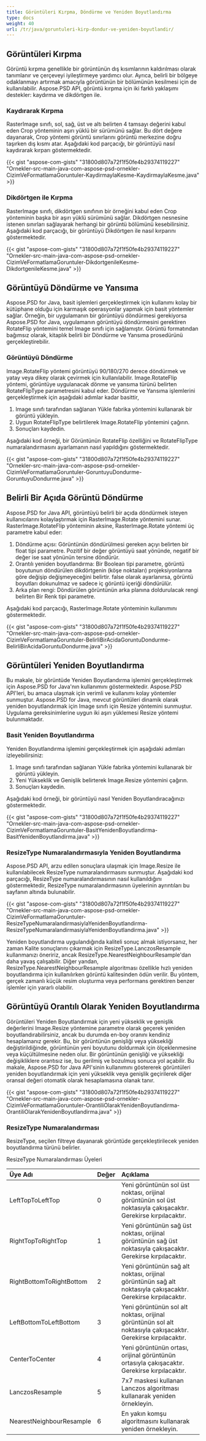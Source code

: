 ```yaml
---
title: Görüntüleri Kırpma, Döndürme ve Yeniden Boyutlandırma
type: docs
weight: 40
url: /tr/java/goruntuleri-kirp-dondur-ve-yeniden-boyutlandir/
---
```


## **Görüntüleri Kırpma**
Görüntü kırpma genellikle bir görüntünün dış kısımlarının kaldırılması olarak tanımlanır ve çerçeveyi iyileştirmeye yardımcı olur. Ayrıca, belirli bir bölgeye odaklanmayı artırmak amacıyla görüntünün bir bölümünün kesilmesi için de kullanılabilir. Aspose.PSD API, görüntü kırpma için iki farklı yaklaşımı destekler: kaydırma ve dikdörtgen ile.
### **Kaydırarak Kırpma**
RasterImage sınıfı, sol, sağ, üst ve altı belirten 4 tamsayı değerini kabul eden Crop yönteminin aşırı yüklü bir sürümünü sağlar. Bu dört değere dayanarak, Crop yöntemi görüntü sınırlarını görüntü merkezine doğru taşırken dış kısmı atar. Aşağıdaki kod parçacığı, bir görüntüyü nasıl kaydırarak kırparı göstermektedir.



{{< gist "aspose-com-gists" "31800d807a72f1f50fe4b29374119227" "Ornekler-src-main-java-com-aspose-psd-ornekler-CizimVeFormatlamaGoruntuler-KaydirmaylaKesme-KaydirmaylaKesme.java" >}}
### **Dikdörtgen ile Kırpma**
RasterImage sınıfı, dikdörtgen sınıfının bir örneğini kabul eden Crop yönteminin başka bir aşırı yüklü sürümünü sağlar. Dikdörtgen nesnesine istenen sınırları sağlayarak herhangi bir görüntü bölümünü kesebilirsiniz. Aşağıdaki kod parçacığı, bir görüntüyü Dikdörtgen ile nasıl kırparını göstermektedir.



{{< gist "aspose-com-gists" "31800d807a72f1f50fe4b29374119227" "Ornekler-src-main-java-com-aspose-psd-ornekler-CizimVeFormatlamaGoruntuler-DikdortgenileKesme-DikdortgenileKesme.java" >}}
## **Görüntüyü Döndürme ve Yansıma**
Aspose.PSD for Java, basit işlemleri gerçekleştirmek için kullanımı kolay bir kütüphane olduğu için karmaşık operasyonlar yapmak için basit yöntemler sağlar. Örneğin, bir uygulamanın bir görüntüyü döndürmesi gerekiyorsa Aspose.PSD for Java, uygulamanın görüntüyü döndürmesini gerektiren RotateFlip yöntemini temel Image sınıfı için sağlamıştır. Görüntü formatından bağımsız olarak, kitaplık belirli bir Döndürme ve Yansıma prosedürünü gerçekleştirebilir.
### **Görüntüyü Döndürme**
Image.RotateFlip yöntemi görüntüyü 90/180/270 derece döndürmek ve yatay veya dikey olarak çevirmek için kullanılabilir. Image.RotateFlip yöntemi, görüntüye uygulanacak dönme ve yansıma türünü belirten RotateFlipType parametresini kabul eder. Döndürme ve Yansıma işlemlerini gerçekleştirmek için aşağıdaki adımlar kadar basittir,

1. Image sınıfı tarafından sağlanan Yükle fabrika yöntemini kullanarak bir görüntü yükleyin.
1. Uygun RotateFlipType belirtilerek Image.RotateFlip yöntemini çağırın.
1. Sonuçları kaydedin.

Aşağıdaki kod örneği, bir Görüntünün RotateFlip özelliğini ve RotateFlipType numaralandırmasını ayarlamanın nasıl yapıldığını göstermektedir.



{{< gist "aspose-com-gists" "31800d807a72f1f50fe4b29374119227" "Ornekler-src-main-java-com-aspose-psd-ornekler-CizimVeFormatlamaGoruntuler-GoruntuyuDondurme-GoruntuyuDondurme.java" >}}
## **Belirli Bir Açıda Görüntü Döndürme**
Aspose.PSD for Java API, görüntüyü belirli bir açıda döndürmek isteyen kullanıcılarını kolaylaştırmak için RasterImage.Rotate yöntemini sunar. RasterImage.RotateFlip yönteminin aksine, RasterImage.Rotate yöntemi üç parametre kabul eder:

1. Döndürme açısı: Görüntünün döndürülmesi gereken açıyı belirten bir float tipi parametre. Pozitif bir değer görüntüyü saat yönünde, negatif bir değer ise saat yönünün tersine döndürür.
1. Orantılı yeniden boyutlandırma: Bir Boolean tipi parametre, görüntü boyutunun döndürülen dikdörtgenin (köşe noktaları) projeksiyonlarına göre değişip değişmeyeceğini belirtir. false olarak ayarlanırsa, görüntü boyutları dokunulmaz ve sadece iç görüntü içeriği döndürülür.
1. Arka plan rengi: Döndürülen görüntünün arka planına doldurulacak rengi belirten Bir Renk tipi parametre.

Aşağıdaki kod parçacığı, RasterImage.Rotate yönteminin kullanımını göstermektedir.



{{< gist "aspose-com-gists" "31800d807a72f1f50fe4b29374119227" "Ornekler-src-main-java-com-aspose-psd-ornekler-CizimVeFormatlamaGoruntuler-BelirliBirAcidaGoruntuDondurme-BelirliBirAcidaGoruntuDondurme.java" >}}
## **Görüntüleri Yeniden Boyutlandırma**
Bu makale, bir görüntüde Yeniden Boyutlandırma işlemini gerçekleştirmek için Aspose.PSD for Java'nın kullanımını göstermektedir. Aspose.PSD API'leri, bu amaca ulaşmak için verimli ve kullanımı kolay yöntemler sunmuştur. Aspose.PSD for Java, mevcut görüntüleri dinamik olarak yeniden boyutlandırmak için Image sınıfı için Resize yöntemini sunmuştur. Uygulama gereksinimlerine uygun iki aşırı yüklemesi Resize yöntemi bulunmaktadır.
### **Basit Yeniden Boyutlandırma**
Yeniden Boyutlandırma işlemini gerçekleştirmek için aşağıdaki adımları izleyebilirsiniz:

1. Image sınıfı tarafından sağlanan Yükle fabrika yöntemini kullanarak bir görüntü yükleyin.
1. Yeni Yükseklik ve Genişlik belirterek Image.Resize yöntemini çağırın.
1. Sonuçları kaydedin.

Aşağıdaki kod örneği, bir görüntüyü nasıl Yeniden Boyutlandıracağınızı göstermektedir.



{{< gist "aspose-com-gists" "31800d807a72f1f50fe4b29374119227" "Ornekler-src-main-java-com-aspose-psd-ornekler-CizimVeFormatlamaGoruntuler-BasitYenidenBoyutlandirma-BasitYenidenBoyutlandirma.java" >}}
### **ResizeType Numaralandırmasıyla Yeniden Boyutlandırma**
Aspose.PSD API, arzu edilen sonuçlara ulaşmak için Image.Resize ile kullanılabilecek ResizeType numaralandırmasını sunmuştur. Aşağıdaki kod parçacığı, ResizeType numaralandırmasının nasıl kullanıldığını göstermektedir, ResizeType numaralandırmasının üyelerinin ayrıntıları bu sayfanın altında bulunabilir.



{{< gist "aspose-com-gists" "31800d807a72f1f50fe4b29374119227" "Ornekler-src-main-java-com-aspose-psd-ornekler-CizimVeFormatlamaGoruntuler-ResizeTypeNumaralandirmasiylaYenidenBoyutlandirma-ResizeTypeNumaralandirmasiylaYenidenBoyutlandirma.java" >}}



Yeniden boyutlandırma uygulandığında kaliteli sonuç almak istiyorsanız, her zaman Kalite sonuçlarını çıkarmak için ResizeType.LanczosResample kullanmanızı öneririz, ancak ResizeType.NearestNeighbourResample'dan daha yavaş çalışabilir. Diğer yandan, ResizeType.NearestNeighbourResample algoritması özellikle hızlı yeniden boyutlandırma için kullanılırken görüntü kalitesinden ödün verilir. Bu yöntem, gerçek zamanlı küçük resim oluşturma veya performans gerektiren benzer işlemler için yararlı olabilir.
## **Görüntüyü Orantılı Olarak Yeniden Boyutlandırma**
Görüntüleri Yeniden Boyutlandırmak için yeni yükseklik ve genişlik değerlerini Image.Resize yöntemine parametre olarak geçerek yeniden boyutlandırabilirsiniz, ancak bu durumda en-boy oranını kendiniz hesaplamanız gerekir. Bu, bir görüntünün genişliği veya yüksekliği değiştirildiğinde, görüntünün yeni boyutunu doldurmak için ölçeklenmesine veya küçültülmesine neden olur. Bir görüntünün genişliği ve yüksekliği değişikliklere orantısız ise, bu gerilmiş ve bozulmuş sonuca yol açabilir. Bu makale, Aspose.PSD for Java API'sinin kullanımını göstererek görüntüleri yeniden boyutlandırmak için yeni yükseklik veya genişlik geçirilerek diğer oransal değeri otomatik olarak hesaplamasına olanak tanır.



{{< gist "aspose-com-gists" "31800d807a72f1f50fe4b29374119227" "Ornekler-src-main-java-com-aspose-psd-ornekler-CizimVeFormatlamaGoruntuler-OrantiliOlarakYenidenBoyutlandirma-OrantiliOlarakYenidenBoyutlandirma.java" >}}
### **ResizeType Numaralandırması**
ResizeType, seçilen filtreye dayanarak görüntüde gerçekleştirilecek yeniden boyutlandırma türünü belirler.

ResizeType Numaralandırması Üyeleri

|**Üye Adı**|**Değer**|**Açıklama**|
| :- |  :- | :- |
|LeftTopToLeftTop|0|Yeni görüntünün sol üst noktası, orijinal görüntünün sol üst noktasıyla çakışacaktır. Gerekirse kırpılacaktır.|
|RightTopToRightTop|1|Yeni görüntünün sağ üst noktası, orijinal görüntünün sağ üst noktasıyla çakışacaktır. Gerekirse kırpılacaktır.|
|RightBottomToRightBottom|2|Yeni görüntünün sağ alt noktası, orijinal görüntünün sağ alt noktasıyla çakışacaktır. Gerekirse kırpılacaktır.|
|LeftBottomToLeftBottom|3|Yeni görüntünün sol alt noktası, orijinal görüntünün sol alt noktasıyla çakışacaktır. Gerekirse kırpılacaktır.|
|CenterToCenter|4|Yeni görüntünün ortası, orijinal görüntünün ortasıyla çakışacaktır. Gerekirse kırpılacaktır.|
|LanczosResample|5|7x7 maskesi kullanan Lanczos algoritması kullanarak yeniden örnekleyin.|
|NearestNeighbourResample|6|En yakın komşu algoritmasını kullanarak yeniden örnekleyin.|
